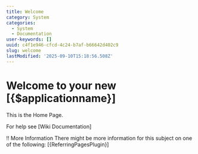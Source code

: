 ```yaml
---
title: Welcome
category: System
categories:
  - System
  - Documentation
user-keywords: []
uuid: c4f1e946-cfcd-4c24-b7af-b66642d402c9
slug: welcome
lastModified: '2025-09-10T15:18:56.508Z'
---
```

# Welcome to your new [{$applicationname}]

This is the Home Page.


For help see [Wiki Documentation]


!! More Information
There might be more information for this subject on one of the following:
[{ReferringPagesPlugin}]
